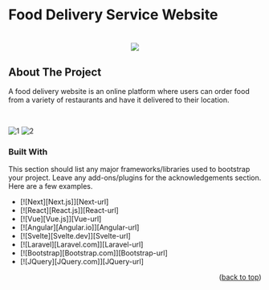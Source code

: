 # Food Delivery Service Website

<h1 align="center">
    <img src="https://readme-typing-svg.herokuapp.com/?font=Righteous&size=35&center=true&vCenter=true&width=500&height=70&duration=4000&lines=Hi+There!+👋;+Scroll+To+Bottom!;" />
</h1>

## About The Project
<p> A food delivery website is an online platform where users can order food from a variety of restaurants and have it delivered to their location.</p><br>

![1](https://github.com/kanishkaviraj12/Food-Dilivery-Service/assets/74193616/fa473d03-5344-4070-a10f-66080e411701)
![2](https://github.com/kanishkaviraj12/Food-Dilivery-Service/assets/74193616/fcc4d0e1-3923-4926-ba8e-b8f438b96792)

### Built With

This section should list any major frameworks/libraries used to bootstrap your project. Leave any add-ons/plugins for the acknowledgements section. Here are a few examples.

* [![Next][Next.js]][Next-url]
* [![React][React.js]][React-url]
* [![Vue][Vue.js]][Vue-url]
* [![Angular][Angular.io]][Angular-url]
* [![Svelte][Svelte.dev]][Svelte-url]
* [![Laravel][Laravel.com]][Laravel-url]
* [![Bootstrap][Bootstrap.com]][Bootstrap-url]
* [![JQuery][JQuery.com]][JQuery-url]

<p align="right">(<a href="#readme-top">back to top</a>)</p>
